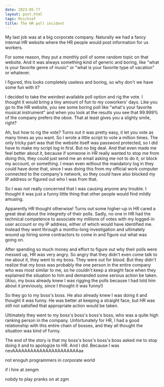 ```yaml
---
date: 2023-05-??
layout: post.html
tags: Mischief
title: The HR poll incident
---
```


My last job was at a big corporate company. Naturally we had a fancy internal HR website where the HR people would post information for us workers.

For some reason, they put a monthly poll of some random topic on that website. And it was always something kind of generic and boring, like "what is your favorite genre of music" or "what is your favorite type of vacation" or whatever.

I figured, this looks completely useless and boring, so why don't we have some fun with it?

<!--more-->

I decided to take the weirdest available poll option and rig the vote. I thought it would bring a tiny amount of fun to my coworkers' days. Like you go to the HR website, you see some boring poll like "what's your favorite musical instrument" and when you look at the results you see that 99.999% of the company prefers the oboe. That at least gives you a slighty smile, right?

Ah, but how to rig the vote? Turns out it was pretty easy, it let you vote as many times as you want. So I wrote a little script to vote a million times. The only tricky part was that the website itself was password protected, so I did have to make my script log in first. But no big deal. And that even made me feel better about it, because if someone in HR really wanted to stop me from doing this, they could just send me an email asking me not to do it, or block my account, or something. I mean even without the mandatory log in they could have done that, since I was doing this from my official work computer connected to the company's network, so they could have also blocked my IP address or figured out who I was from that.

So I was not really concerned that I was causing anyone any trouble. I thought it was just a funny little thing that other people would find mildly amusing.

Apparently HR thought otherwise! Turns out some higher-up in HR cared a great deal about the integreity of their polls. Sadly, no one in HR had the technical competence to associate my millions of votes with my logged-in user account or my IP address, either of which would have identified me. Instead they went through a months-long investigation and ultimately wound up hiring some contractors to come in and figure out what was going on.

After spending so much money and effort to figure out why their polls were messed up, HR was very angry. So angry that they didn't even come talk to me about it, they went to my boss. They were out for blood. But they didn't realize that my boss was probably the one person in the entire company who was most similar to me, so he couldn't keep a straight face when they explained the situation to him and demanded some serious action be taken. (Also, my boss already knew I was rigging the polls because I had told him about it previously, since I thought it was funny!)

So they go to my boss's boss. He also already knew I was doing it and thought it was funny. He was better at keeping a straight face, but HR was still not satisfied that appropriate action would be taken.

Ultimately they went to my boss's boss's boss's boss, who was a quite high ranking person in the company. Unfortunately for HR, I had a good relationship with this entire chain of bosses, and they all thought the situation was kind of funny.

The end of the story is that my boss's boss's boss's boss asked me to stop doing it and to apologize to HR. And I did. Because I was nevAAAAAAAAAAAAAAAAAAAAAAaa

not enoguh programmers in corporate world

if i hire at zengm

nobdy to play pranks on at zgm